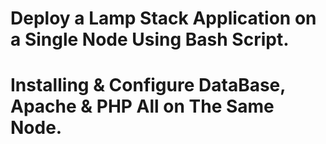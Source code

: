 # Deploy a Lamp Stack Application on a Single Node Using Bash Script.
# Installing & Configure DataBase, Apache & PHP All on The Same Node.
